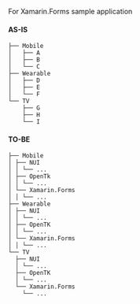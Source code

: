 For Xamarin.Forms sample application


#### AS-IS
```
├── Mobile
│   ├── A
│   ├── B
│   └── C
├── Wearable
│   ├── D
│   ├── E
│   └── F
└── TV
    ├── G
    ├── H
    └── I
```

#### TO-BE
```
├── Mobile
│ ├── NUI
│ │ └── ...
│ ├── OpenTk
│ │ └── ...
│ └── Xamarin.Forms
│ │ └── ...
├── Wearable
│ ├── NUI
│ │ └── ...
│ ├── OpenTK
│ │ └── ...
│ └── Xamarin.Forms
│ │ └── ...
└── TV
  ├── NUI
  │ └── ...
  ├── OpenTK
  │ └── ...
  └── Xamarin.Forms
    └── ...
```
